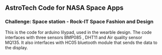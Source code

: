 ## AstroTech Code for NASA Space Apps 
### Challenge: Space station - Rock-IT Space Fashion and Design 
This is the code for arduino lilypad, used in the wearble design.
The code interfaces with three sensors BMP085 , DHT11 and Air quality sensor MQ135.
It also interfaces with HC05 bluetooth module that sends the data to the display.
